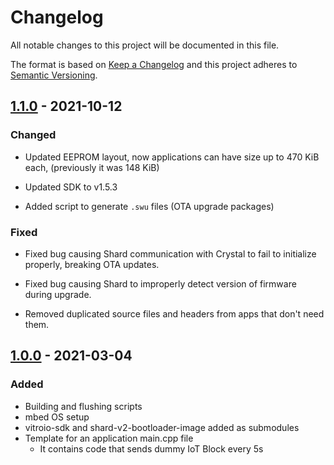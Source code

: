 # Changelog

All notable changes to this project will be documented in this file.

The format is based on [Keep a Changelog](http://keepachangelog.com/en/1.0.0/) and this
project adheres to [Semantic Versioning](https://semver.org/).

## [1.1.0] - 2021-10-12

### Changed

- Updated EEPROM layout, now applications can have size up to 470 KiB each,
  (previously it was 148 KiB)

- Updated SDK to v1.5.3

- Added script to generate `.swu` files (OTA upgrade packages)

### Fixed

- Fixed bug causing Shard communication with Crystal to fail to initialize
  properly, breaking OTA updates.

- Fixed bug causing Shard to improperly detect version of firmware during
  upgrade.

- Removed duplicated source files and headers from apps that don't need them.

## [1.0.0] - 2021-03-04

### Added

- Building and flushing scripts
- mbed OS setup
- vitroio-sdk and shard-v2-bootloader-image added as submodules
- Template for an application main.cpp file
    - It contains code that sends dummy IoT Block every 5s

[1.1.0]: https://github.com/VitroTech/shard-v2-app-template/compare/v1.0.0...v1.1.0
[1.0.0]: https://github.com/VitroTech/shard-v2-app-template/compare/b9c98589b7e6e711d9c1a72bfc582d45c8447fc7...v1.0.0
